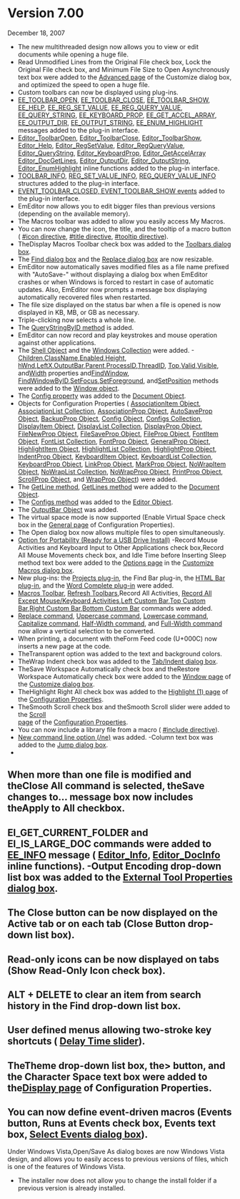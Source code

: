 # Version 7.00

December 18, 2007

- The new multithreaded design now allows you to view or edit documents while opening a huge file.
- Read Unmodified Lines from the Original File check box, Lock the Original File check box, and
Minimum File Size to Open Asynchronously text box were added to the [Advanced page](../dlg/customize/advanced/index) of the Customize dialog box, and optimized the speed to open a huge file.
- Custom toolbars can now be displayed using plug-ins.
- [EE\_TOOLBAR\_OPEN](../plugin/message/ee_toolbar_open), [EE\_TOOLBAR\_CLOSE](../plugin/message/ee_toolbar_close), [EE\_TOOLBAR\_SHOW](../plugin/message/ee_toolbar_show),
[EE\_HELP](../plugin/message/ee_help), [EE\_REG\_SET\_VALUE](../plugin/message/ee_reg_set_value), [EE\_REG\_QUERY\_VALUE](../plugin/message/ee_reg_query_value), [EE\_QUERY\_STRING](../plugin/message/ee_query_string),
[EE\_KEYBOARD\_PROP](../plugin/message/ee_keyboard_prop), [EE\_GET\_ACCEL\_ARRAY](../plugin/message/ee_get_accel_array), [EE\_OUTPUT\_DIR](../plugin/message/ee_output_dir),
[EE\_OUTPUT\_STRING](../plugin/message/ee_output_string), [EE\_ENUM\_HIGHLIGHT](../plugin/message/ee_enum_highlight) messages added to the plug-in interface.
- [Editor\_ToolbarOpen](../plugin/macro/editor_toolbaropen), [Editor\_ToolbarClose](../plugin/macro/editor_toolbarclose), [Editor\_ToolbarShow](../plugin/macro/editor_toolbarshow),
[Editor\_Help](../plugin/macro/editor_help), [Editor\_RegSetValue](../plugin/macro/editor_regsetvalue), [Editor\_RegQueryValue](../plugin/macro/editor_regqueryvalue), [Editor\_QueryString](../plugin/macro/editor_querystring),
[Editor\_KeyboardProp](../plugin/macro/editor_keyboardprop), [Editor\_GetAccelArray](../plugin/macro/editor_getaccelarray) [Editor\_DocGetLines](../plugin/macro/editor_docgetlines),
[Editor\_OutputDir](../plugin/macro/editor_outputdir), [Editor\_OutputString](../plugin/macro/editor_outputstring), [Editor\_EnumHighlight](../plugin/macro/editor_enumhighlight) inline functions added to the plug-in
interface.
- [TOOLBAR\_INFO](../plugin/structure/toolbar_info), [REG\_SET\_VALUE\_INFO](../plugin/structure/reg_set_value_info), [REG\_QUERY\_VALUE\_INFO](../plugin/structure/reg_query_value_info) structures added to
the plug-in interface.
- [EVENT\_TOOLBAR\_CLOSED, EVENT\_TOOLBAR\_SHOW events](../plugin/event/index) added to the plug-in interface.
- EmEditor now allows you to edit bigger files than previous versions (depending on the available memory).
- The Macros toolbar was added to allow you easily access My Macros.
- You can now change the icon, the title, and the tooltip of a macro button ( [#icon directive](../macro/directive/icon), [#title directive](../macro/directive/title), [#tooltip directive](../macro/directive/tooltip)).
- TheDisplay Macros Toolbar check box was added to the [Toolbars dialog box](../dlg/toolbars/index).
- The [Find dialog box](../dlg/find/index) and the
[Replace dialog box](../dlg/replace/index) are now resizable.
- EmEditor now automatically saves modified files as a file name prefixed with "AutoSave-" without displaying a dialog box when EmEditor crashes or when Windows is forced to restart in case of automatic updates. Also, EmEditor now prompts a
message box displaying automatically recovered files when restarted.
- The file size displayed on the status bar when a file is opened is now displayed in KB, MB, or GB as necessary.
- Triple-clicking now selects a whole line.
- The [QueryStringByID method](../macro/editor/editor_querystringbyid) is added.
- EmEditor can now record and play keystrokes and mouse operation against other applications.
- The [Shell Object](../macro/shell/index) and the [Windows Collection](../macro/windows/index) were added.
-[Children](../macro/window/children),[ClassName](../macro/window/class_name),[Enabled](../macro/window/enabled),[Height](../macro/window/height),
[hWnd](../macro/window/hwnd),[LeftX](../macro/window/leftx),[OutputBar](../macro/window/output_bar),[Parent](../macro/window/parent),[ProcessID](../macro/window/process_id),[ThreadID](../macro/window/thread_id),
[Top](../macro/window/top),[Valid](../macro/window/valid),[Visible](../macro/window/visible), and[Width](../macro/window/width) properties and[FindWindow](../macro/window/find_window),
[FindWindowByID](../macro/window/find_window_by_id),[SetFocus](../macro/window/set_focus),[SetForeground](../macro/window/set_foreground), and[SetPosition](../macro/window/set_position)
methods
were added to the [Window object](../macro/window/index).
- The [Config property](../macro/document/config) was added to the [Document Object](../macro/document/index).
- Objects for Configuration Properties ( [AssociationItem Object](../macro/association_item/index), [AssociationList Collection](../macro/association_list/index),
[AssociationProp Object](../macro/association_prop/index), [AutoSaveProp Object](../macro/auto_save_prop/index), [BackupProp Object](../macro/backup_prop/index),
[Config Object](../macro/config/index), [Configs Collection,](../macro/configs/index) [DisplayItem Object](../macro/display_item/index), [DisplayList Collection](../macro/display_list/index),
[DisplayProp Object](../macro/display_prop/index), [FileNewProp Object](../macro/file_new_prop/index), [FileSaveProp Object](../macro/file_save_prop/index),
[FileProp Object](../macro/file_prop/index), [FontItem Object](../macro/font_item/index), [FontList Collection](../macro/font_list/index), [FontProp Object](../macro/font_prop/index), [GeneralProp Object](../macro/general_prop/index), [HighlightItem Object](../macro/highlight_item/index), [HighlightList Collection](../macro/highlight_list/index),
[HighlightProp Object](../macro/highlight_prop/index), [IndentProp Object](../macro/indent_prop/index), [KeyboardItem Object](../macro/keyboard_item/index),
[KeyboardList Collection](../macro/keyboard_list/index), [KeyboardProp Object](../macro/keyboard_prop/index), [LinkProp Object](../macro/link_prop/index),
[MarkProp Object](../macro/mark_prop/index), [NoWrapItem Object](../macro/no_wrap_item/index), [NoWrapList Collection](../macro/no_wrap_list/index),
[NoWrapProp Object](../macro/no_wrap_prop/index), [PrintProp Object](../macro/print_prop/index), [ScrollProp Object](../macro/scroll_prop/index), and
[WrapProp Object](../macro/wrap_prop/index)) were added.
- The [GetLine method](../macro/document/getline), [GetLines method](../macro/document/getlines) were added to the [Document Object](../macro/document/index).
- The [Configs method](../macro/editor/configs) was added to the [Editor Object](../macro/editor/index).
- The [OutputBar Object](../macro/output_bar/index) was added.
- The virtual space mode is now supported (Enable Virtual Space check box in the
[General page](../dlg/properties/general/index) of Configuration Properties).
- The Open dialog box now allows multiple files to open simultaneously.
- [Option for Portability (Ready for a USB Drive Install)](../features/portable)
-Record Mouse Activities and Keyboard Input to Other Applications check box,Record All Mouse Movements check box, and
Idle Time before Inserting Sleep method text box were added to the
[Options page](../dlg/macro_customize/options/index) in the
[Customize Macros dialog box](../dlg/macro_customize/index).
- New plug-ins: the
[Projects plug-in](../howto/plugin/plugin_projects), the Find Bar plug-in, the [HTML Bar plug-in](../howto/plugin/plugin_htmlbar), and the [Word Complete plug-in](../howto/plugin/plugin_wordcomplete) were added.
- [Macros Toolbar](../cmd/view/show_macros_bar), [Refresh Toolbars](../cmd/view/refresh_toolbars),Record All Activities,
[Record All Except Mouse/Keyboard Activities](../cmd/macros/record_no_mouse),[Left Custom Bar](../cmd/window/left_custom_bar),[Top Custom Bar](../cmd/window/top_custom_bar),[Right Custom Bar](../cmd/window/right_custom_bar),[Bottom Custom Bar](../cmd/window/bottom_custom_bar) commands were added.
- [Replace command](../cmd/search/edit_replace),
[Uppercase command](../cmd/edit/make_upper),
[Lowercase command](../cmd/edit/make_lower),
[Capitalize command](../cmd/edit/capitalize), [Half-Width command](../cmd/edit/zen_to_han), and
[Full-Width command](../cmd/edit/han_to_zen) now allow a vertical selection
to be converted.
- When printing, a document with theForm Feed code (U+000C) now inserts a new page at the code.
- TheTransparent option was added to the text and background colors.
- TheWrap Indent check box was added to the [Tab/Indent dialog box](../dlg/properties/general/indent/index).
- TheSave Workspace Automatically check box and theRestore Workspace Automatically check box were
added to the [Window page](../dlg/customize/window/index) of the
[Customize dialog box](../dlg/customize/index).
- TheHighlight
Right All check box was added to the
[Highlight (1) page](../dlg/properties/highlight1/index) of the [Configuration Properties](../dlg/properties/index).
- TheSmooth Scroll
check box and theSmooth Scroll
slider were added to the [Scroll \
page](../dlg/properties/scroll/index) of the [Configuration Properties](../dlg/properties/index).
- You can now include a library file from a macro ( [#include directive](../macro/directive/include)).
- [New command line option (/ne)](../howto/file/file_commandline) was added.
-Column text box was added to the [Jump dialog box](../dlg/jump/index).
-
When more than one file is modified and theClose All command is selected, theSave changes to... message box now includes theApply to All checkbox.
-
EI\_GET\_CURRENT\_FOLDER and EI\_IS\_LARGE\_DOC commands were added to
[EE\_INFO](../plugin/message/ee_info) message ( [Editor\_Info](../plugin/macro/editor_info), [Editor\_DocInfo](../plugin/macro/editor_docinfo) inline functions).
-Output Encoding drop-down list box was added to the [External Tool Properties dialog box](../dlg/tools/properties/index).
-
The Close button can be now displayed on the Active tab or on each tab (Close Button drop-down list box).
-
Read-only icons can be now displayed on tabs (Show Read-Only Icon check box).
-
ALT + DELETE to clear an item from search history in the Find drop-down list box.
-
User defined menus allowing two-stroke key shortcuts ( [Delay Time slider](../dlg/menus/index)).
-
TheTheme drop-down list box, the> button, and the
Character Space text box were added to the[Display page](../dlg/properties/display/index) of Configuration Properties.
-
You can now define event-driven macros (Events button,
Runs at Events check box,
Events text box, [Select Events dialog box](../dlg/macro_customize/my_macros/select_events/index)).
-
Under Windows Vista,Open/Save As dialog boxes are now Windows Vista design, and allows you to easily access to previous versions of files, which is one of the features of Windows Vista.
- The installer now does not allow you to change the install folder if a previous version is already installed.
